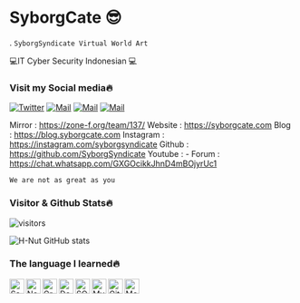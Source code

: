 # SyborgCate 😎




.                  ‎‎‎‎‎‎‎‎```SyborgSyndicate Virtual World Art‎‎‎‎‎‎‎‎```

💻IT Cyber Security Indonesian
💻

### Visit my Social media🔥

[![Twitter](https://img.shields.io/badge/-@SyborgCute^_-1ca0f1?style=flat&labelColor=1ca0f1&logo=twitter&logoColor=white&link=https://twitter.com/HNut20)](https://twitter.com/HNut20) [![Mail](https://img.shields.io/badge/-SyborgCate-e74c3c?style=flat&labelColor=e74c3c&logo=youtube&logoColor=white)]() [![Mail](https://img.shields.io/badge/-@SyborgCate-e84393?style=flat&labelColor=e84393&logo=instagram&logoColor=white)](https://instagram.com/syborgsyndicate?igshid=k1nf1mmzn58u) [![Mail](https://img.shields.io/badge/-SyborgCute_^-c0392b?style=flat&labelColor=c0392b&logo=gmail&logoColor=white)](mailto:syborgsyndicate@gmail.com)

Mirror : https://zone-f.org/team/137/
Website : https://syborgcate.com
Blog : https://blog.syborgcate.com
Instagram : https://instagram.com/syborgsyndicate
Github : https://github.com/SyborgSyndicate
Youtube : -
Forum : https://chat.whatsapp.com/GXGOcikkJhnD4mBOjyrUc1

```We are not as great as you```
### Visitor & Github Stats🔥

![visitors](https://visitor-badge.glitch.me/badge?page_id=SyborgSyndicate)

![H-Nut GitHub stats](https://github-readme-stats.vercel.app/api?username=SyborgSyndicate&theme=dark&show_icons=true)


### The language I learned🔥


<img align="left" alt="Sass" width="26px" src="https://raw.githubusercontent.com/github/explore/80688e429a7d4ef2fca1e82350fe8e3517d3494d/topics/sass/sass.png" />

<img align="left" alt="Node.js" width="26px" src="https://raw.githubusercontent.com/github/explore/80688e429a7d4ef2fca1e82350fe8e3517d3494d/topics/nodejs/nodejs.png" />

<img align="left" alt="GraphQL" width="26px" src="https://raw.githubusercontent.com/github/explore/80688e429a7d4ef2fca1e82350fe8e3517d3494d/topics/graphql/graphql.png" />

<img align="left" alt="Deno" width="26px" src="https://raw.githubusercontent.com/github/explore/361e2821e2dea67711cde99c9c40ed357061cf27/topics/deno/deno.png" />

<img align="left" alt="SQL" width="26px" src="https://raw.githubusercontent.com/github/explore/80688e429a7d4ef2fca1e82350fe8e3517d3494d/topics/sql/sql.png" />

<img align="left" alt="MySQL" width="26px" src="https://raw.githubusercontent.com/github/explore/80688e429a7d4ef2fca1e82350fe8e3517d3494d/topics/mysql/mysql.png" />

<img align="left" alt="Git" width="26px" src="https://raw.githubusercontent.com/github/explore/80688e429a7d4ef2fca1e82350fe8e3517d3494d/topics/git/git.png" />

<img align="left" alt="MongoDB" width="26px" src="https://raw.githubusercontent.com/github/explore/80688e429a7d4ef2fca1e82350fe8e3517d3494d/topics/mongodb/mongodb.png" />

